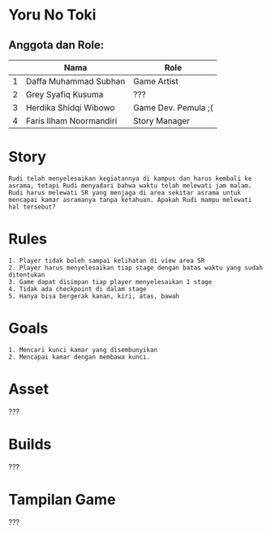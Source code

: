 # Yoru No Toki 

## Anggota dan Role:
<table>
    <thead>
        <tr>
            <th></th>
            <th>Nama</th>
            <th>Role</th>
        </tr>
    </thead>
    <tbody>
        <tr>
            <td>1</td>
            <td>Daffa Muhammad Subhan</td>
            <td>Game Artist</td>
        </tr>
        <tr>
            <td>2</td>
            <td>Grey Syafiq Kusuma</td>
            <td>???</td>
        </tr>
        <tr>
            <td>3</td>
            <td>Herdika Shidqi Wibowo</td>
            <td>Game Dev. Pemula ;(</td>
        </tr>
        <tr>
            <td>4</td>
            <td>Faris Ilham Noormandiri</td>
            <td>Story Manager</td>
        </tr>
    </tbody>
</table>

# Story
```
Rudi telah menyelesaikan kegiatannya di kampus dan harus kembali ke asrama, tetapi Rudi menyadari bahwa waktu telah melewati jam malam. Rudi harus melewati SR yang menjaga di area sekitar asrama untuk mencapai kamar asramanya tanpa ketahuan. Apakah Rudi mampu melewati hal tersebut?
```

# Rules
```
1. Player tidak boleh sampai kelihatan di view area SR
2. Player harus menyelesaikan tiap stage dengan batas waktu yang sudah ditentukan
3. Game dapat disimpan tiap player menyelesaikan 1 stage
4. Tidak ada checkpoint di dalam stage
5. Hanya bisa bergerak kanan, kiri, atas, bawah
```

# Goals
```
1. Mencari kunci kamar yang disembunyikan
2. Mencapai kamar dengan membawa kunci.
```

# Asset
???

# Builds
???

# Tampilan Game
???
